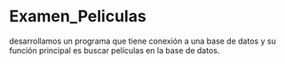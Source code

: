 # Examen_Peliculas
desarrollamos un programa que tiene conexión a una base de datos y su función principal es buscar películas en la base de datos.

